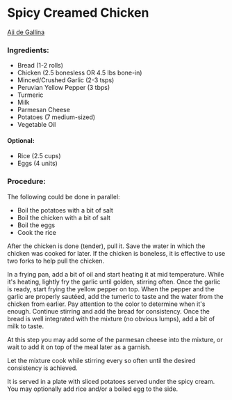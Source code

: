 # Spicy Creamed Chicken
[Aji de Gallina](./aji_de_gallina.html)

### Ingredients:

* Bread (1-2 rolls)
* Chicken (2.5 bonesless OR 4.5 lbs bone-in)
* Minced/Crushed Garlic (2-3 tsps)
* Peruvian Yellow Pepper (3 tbps)
* Turmeric
* Milk
* Parmesan Cheese
* Potatoes (7 medium-sized)
* Vegetable Oil

#### Optional:

* Rice (2.5 cups)
* Eggs (4 units)

### Procedure:

The following could be done in parallel:

* Boil the potatoes with a bit of salt
* Boil the chicken with a bit of salt
* Boil the eggs
* Cook the rice

After the chicken is done (tender), pull it. Save the water in which the chicken was cooked for later.
If the chicken is boneless, it is effective to use two forks to help pull the chicken.

In a frying pan, add a bit of oil and start heating it at mid temperature.
While it's heating, lightly fry the garlic until golden, stirring often.
Once the garlic is ready, start frying the yellow pepper on top.
When the pepper and the garlic are properly sautéed, add the tumeric to taste and the water from the chicken from earlier.
Pay attention to the color to determine when it's enough.
Continue stirring and add the bread for consistency. Once the bread is well integrated with the mixture (no obvious lumps), add a bit of milk to taste.

At this step you may add some of the parmesan cheese into the mixture, or wait to add it on top of the meal later as a garnish.

Let the mixture cook while stirring every so often until the desired consistency is achieved. 

It is served in a plate with sliced potatoes served under the spicy cream. You may optionally add rice and/or a boiled egg to the side.
